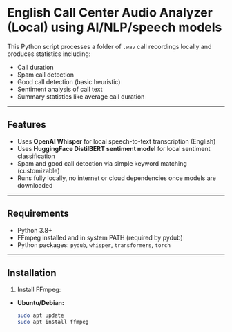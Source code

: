 # English Call Center Audio Analyzer (Local) using AI/NLP/speech models

This Python script processes a folder of `.wav` call recordings locally and produces statistics including:

- Call duration  
- Spam call detection  
- Good call detection (basic heuristic)  
- Sentiment analysis of call text  
- Summary statistics like average call duration  

---

## Features

- Uses **OpenAI Whisper** for local speech-to-text transcription (English)  
- Uses **HuggingFace DistilBERT sentiment model** for local sentiment classification  
- Spam and good call detection via simple keyword matching (customizable)  
- Runs fully locally, no internet or cloud dependencies once models are downloaded  

---

## Requirements

- Python 3.8+  
- FFmpeg installed and in system PATH (required by pydub)  
- Python packages: `pydub`, `whisper`, `transformers`, `torch`  

---

## Installation

1. Install FFmpeg:

- **Ubuntu/Debian:**  
  ```bash
  sudo apt update
  sudo apt install ffmpeg
